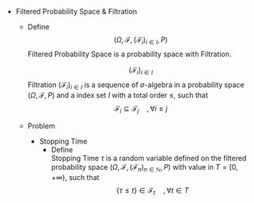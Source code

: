 * Filtered Probability Space & Filtration
  - Define  
    $$(\Omega, \mathcal F, (\mathcal F_i)_{i \in I}, P)  \tag{Filtered Probability Space}$$ 
    Filtered Probability Space is a probability space with Filtration.

    $$(\mathcal F_i)_{i \in I}  \tag{Filtration}$$
    Filtration $(\mathcal F_i)_{i \in I}$ is a sequence of $\sigma$-algebra in a probability space $(\Omega, \mathcal F, P)$ and a index set $I$ with a total order $\le$, such that 
    $$\mathcal F_i \subseteq \mathcal F_j \quad, \forall i \le j$$

  - Problem
    * Stopping Time
      - Define  
        Stopping Time $\tau$ is a random variable defined on the filtered probability space $(\Omega, \mathcal F, (\mathcal F_n)_{n \in \mathbb N}, P)$ with value in $T = [0, +\infty)$, such that 
        $$\{\tau \le t\} \in \mathcal F_t \quad, \forall t \in T$$
